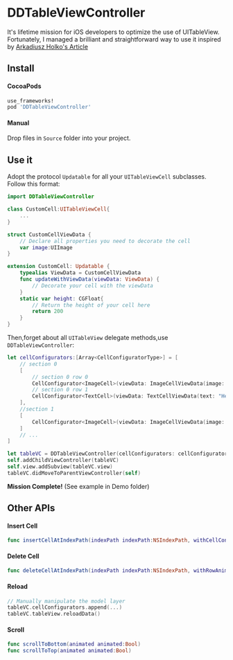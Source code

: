 # DDTableViewController


It's lifetime mission for iOS developers to optimize the use of UITableView. Fortunately, I managed a brilliant and straightforward way to use it inspired by [Arkadiusz Holko's Article](http://holko.pl/2016/01/05/typed-table-view-controller/)

## Install

#### CocoaPods

```ruby
use_frameworks!
pod 'DDTableViewController'
```

#### Manual
Drop files in `Source` folder into your project.


## Use it
Adopt the protocol `Updatable` for all your `UITableViewCell` subclasses. Follow this format:


```swift
import DDTableViewController

class CustomCell:UITableViewCell{
    ...
}

struct CustomCellViewData {
    // Declare all properties you need to decorate the cell
    var image:UIImage
}

extension CustomCell: Updatable {
    typealias ViewData = CustomCellViewData
    func updateWithViewData(viewData: ViewData) {
        // Decorate your cell with the viewData
    }
    static var height: CGFloat{
        // Return the height of your cell here
        return 200
    }
}
```

Then,forget about all `UITableView` delegate methods,use `DDTableViewController`:

```swift
let cellConfigurators:[Array<CellConfiguratorType>] = [
    // section 0
    [
        // section 0 row 0
        CellConfigurator<ImageCell>(viewData: ImageCellViewData(image: UIImage(named: "sample.png")!), initFromNib: false),
        // section 0 row 1
        CellConfigurator<TextCell>(viewData: TextCellViewData(text: "Hello World"), initFromNib: false)
    ],
    //section 1
    [
        CellConfigurator<ImageCell>(viewData: ImageCellViewData(image: UIImage(named: "sample2.png")!), initFromNib: false)
    ]
    // ...
]

let tableVC = DDTableViewController(cellConfigurators: cellConfigurators)
self.addChildViewController(tableVC)
self.view.addSubview(tableVC.view)
tableVC.didMoveToParentViewController(self)
```


**Mission Complete!** (See example in Demo folder)


## Other APIs

#### Insert Cell

```swift
func insertCellAtIndexPath(indexPath indexPath:NSIndexPath, withCellConfigurator cellConfigurator:CellConfiguratorType, RowAnimation animation:UITableViewRowAnimation)
```

#### Delete Cell

```swift
func deleteCellAtIndexPath(indexPath indexPath:NSIndexPath, withRowAnimation animation:UITableViewRowAnimation)
```

#### Reload

```swift
// Manually manipulate the model layer
tableVC.cellConfigurators.append(...)
tableVC.tableView.reloadData()
```

#### Scroll

```swift
func scrollToBottom(animated animated:Bool)
func scrollToTop(animated animated:Bool)
```
